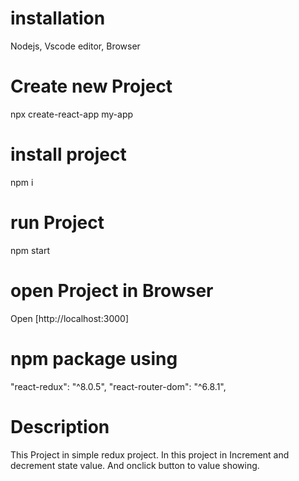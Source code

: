 # installation
Nodejs, Vscode editor, Browser
# Create new Project
npx create-react-app my-app
# install project
npm i
# run Project
npm start
# open Project in Browser
Open [http://localhost:3000]
# npm package using
"react-redux": "^8.0.5",
"react-router-dom": "^6.8.1",
# Description 
This Project in simple redux project. In this project in Increment and decrement state value. And onclick button to value showing.
